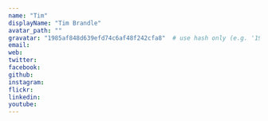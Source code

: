 ```yaml
---
name: "Tim"
displayName: "Tim Brandle"
avatar_path: ""
gravatar: "1985af848d639efd74c6af48f242cfa8"  # use hash only (e.g. '1985af848d639efd74c6af48f242cfa8')
email: 
web:
twitter:
facebook:
github:  
instagram:
flickr:
linkedin:
youtube:  
---
```


